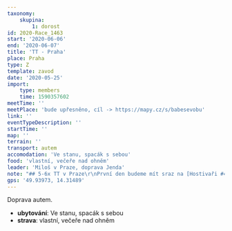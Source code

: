 ```yaml
---
taxonomy:
    skupina:
        1: dorost
id: 2020-Race_1463
start: '2020-06-06'
end: '2020-06-07'
title: 'TT - Praha'
place: Praha
type: Z
template: zavod
date: '2020-05-25'
import:
    type: members
    time: 1590357602
meetTime: ''
meetPlace: 'bude upřesněno, cíl -> https://mapy.cz/s/babesevobu'
link: ''
eventTypeDescription: ''
startTime: ''
map: ''
terrain: ''
transport: autem
accomodation: 'Ve stanu, spacák s sebou'
food: 'vlastní, večeře nad ohněm'
leader: 'Miloš v Praze, doprava Jenda'
note: "## 5-6x TT v Praze\r\nPrvní den budeme mít sraz na [Hostivaři #45 (400m/40m)](http://www.trailtour.cz/2020/etapy-cz/cz-etapa45-praha-hostivar/), Adam by zase mohl udělat automodul. Pak hned přejedeme do [Kunraťáku #2 (8.400m/105m)](http://www.trailtour.cz/2020/etapy-cz/cz-etapa02-praha-roztyly-kunraticky-les/) - následovat bude oběd <-> přejezd do Dobřichovic, okouknout naše \"ubytování\" 49.9397322N, 14.3148965E. Odpoledne loupneme trackyho [Všenory #24 (4.000m/255 m)](http://www.trailtour.cz/2020/etapy-cz/cz-etapa24-vsenory-cernolicke-skaly/). Večerní program je jasný - mytí v řece a následná grilovačka/opíkačka špekáčků. Umí někdo na kytaru a může jí vzít s sebou? :D\r\n\r\nDalší den začneme na [Petříně #21 (1.900m/130m)](http://www.trailtour.cz/2020/etapy-cz/cz-etapa21-praha-petrin/) a ještě dopoledne sjedeme [Šárku #5100 teda #37 (3.700m/140m)](http://www.trailtour.cz/2020/etapy-cz/cz-etapa37-praha-sarka/) - tím končí dorostenky a slabší kusy. Tvrďáci ještě vyrazí na [Kozí hřbety #30 (11.900m/150m)](http://www.trailtour.cz/2020/etapy-cz/cz-etapa30-utenice-kozi-hrbety/). -> A s kupou bodů hurá domů.\r\n\r\nTak doufám, že nás tam pojede hafo.\r\nBěhu zdar a trailtourařům zvláště.\r\n\r\n*/Dým*\r\n\r\n (☞ﾟヮﾟ)☞ [přihlášky](https://members.eob.cz/zbm/) ☜(ﾟヮﾟ☜)"
gps: '49.93973, 14.31489'
---
```

Doprava autem.
*   **ubytování**: Ve stanu, spacák s sebou
*   **strava**: vlastní, večeře nad ohněm